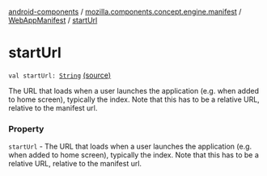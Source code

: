 [android-components](../../index.md) / [mozilla.components.concept.engine.manifest](../index.md) / [WebAppManifest](index.md) / [startUrl](./start-url.md)

# startUrl

`val startUrl: `[`String`](https://kotlinlang.org/api/latest/jvm/stdlib/kotlin/-string/index.html) [(source)](https://github.com/mozilla-mobile/android-components/blob/master/components/concept/engine/src/main/java/mozilla/components/concept/engine/manifest/WebAppManifest.kt#L46)

The URL that loads when a user launches the application (e.g. when added to home screen),
typically the index. Note that this has to be a relative URL, relative to the manifest url.

### Property

`startUrl` - The URL that loads when a user launches the application (e.g. when added to home screen),
typically the index. Note that this has to be a relative URL, relative to the manifest url.